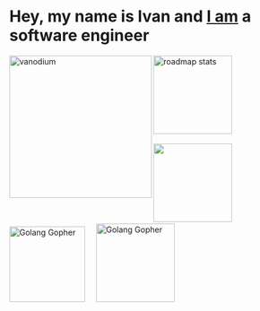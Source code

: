 # Hey, my name is Ivan and [I am](https://www.linkedin.com/in/ivansharikov) a software engineer

<div>
  <img align="left" width="254" src="https://github-readme-stats.vercel.app/api/top-langs?username=vanodium&show_icons=true&locale=en&layout=compact&theme=github_dark" alt="vanodium" /><a href="https://roadmap.sh/u/vanodium"><img height="140" src="https://roadmap.sh/card/wide/66ca4bb992ec1a8a732f0970?variant=dark&roadmaps=golang" alt="roadmap stats"/></a>
</div>
<br>
<div>
  <img src="https://leetcard.jacoblin.cool/vanodium?theme=dark" height="140"/>
  &nbsp;&nbsp;&nbsp;
  <img src="https://www.pinclipart.com/picdir/big/571-5718158_golang-gopher-png-clipart.png" height="135" alt="Golang Gopher" />
  &nbsp;&nbsp;&nbsp;
  <img src="https://www.pinclipart.com/picdir/big/571-5718161_andrew-gopher-gopher-golang-png-clipart.png" height="140" alt="Golang Gopher" />
  
</div>
